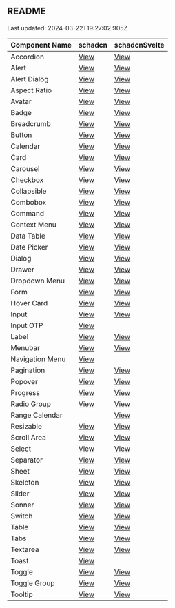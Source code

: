 ## README

Last updated: 2024-03-22T19:27:02.905Z

| Component Name | schadcn | schadcnSvelte |
| --- | --- | --- |
| Accordion | [View](/docs/components/accordion) | [View](/docs/components/accordion) |
| Alert | [View](/docs/components/alert) | [View](/docs/components/alert) |
| Alert Dialog | [View](/docs/components/alert-dialog) | [View](/docs/components/alert-dialog) |
| Aspect Ratio | [View](/docs/components/aspect-ratio) | [View](/docs/components/aspect-ratio) |
| Avatar | [View](/docs/components/avatar) | [View](/docs/components/avatar) |
| Badge | [View](/docs/components/badge) | [View](/docs/components/badge) |
| Breadcrumb | [View](/docs/components/breadcrumb) | [View](/docs/components/breadcrumb) |
| Button | [View](/docs/components/button) | [View](/docs/components/button) |
| Calendar | [View](/docs/components/calendar) | [View](/docs/components/calendar) |
| Card | [View](/docs/components/card) | [View](/docs/components/card) |
| Carousel | [View](/docs/components/carousel) | [View](/docs/components/carousel) |
| Checkbox | [View](/docs/components/checkbox) | [View](/docs/components/checkbox) |
| Collapsible | [View](/docs/components/collapsible) | [View](/docs/components/collapsible) |
| Combobox | [View](/docs/components/combobox) | [View](/docs/components/combobox) |
| Command | [View](/docs/components/command) | [View](/docs/components/command) |
| Context Menu | [View](/docs/components/context-menu) | [View](/docs/components/context-menu) |
| Data Table | [View](/docs/components/data-table) | [View](/docs/components/data-table) |
| Date Picker | [View](/docs/components/date-picker) | [View](/docs/components/date-picker) |
| Dialog | [View](/docs/components/dialog) | [View](/docs/components/dialog) |
| Drawer | [View](/docs/components/drawer) | [View](/docs/components/drawer) |
| Dropdown Menu | [View](/docs/components/dropdown-menu) | [View](/docs/components/dropdown-menu) |
| Form | [View](/docs/components/form) | [View](/docs/components/form) |
| Hover Card | [View](/docs/components/hover-card) | [View](/docs/components/hover-card) |
| Input | [View](/docs/components/input) | [View](/docs/components/input) |
| Input OTP | [View](/docs/components/input-otp) |  |
| Label | [View](/docs/components/label) | [View](/docs/components/label) |
| Menubar | [View](/docs/components/menubar) | [View](/docs/components/menubar) |
| Navigation Menu | [View](/docs/components/navigation-menu) |  |
| Pagination | [View](/docs/components/pagination) | [View](/docs/components/pagination) |
| Popover | [View](/docs/components/popover) | [View](/docs/components/popover) |
| Progress | [View](/docs/components/progress) | [View](/docs/components/progress) |
| Radio Group | [View](/docs/components/radio-group) | [View](/docs/components/radio-group) |
| Range Calendar |  | [View](/docs/components/range-calendar) |
| Resizable | [View](/docs/components/resizable) | [View](/docs/components/resizable) |
| Scroll Area | [View](/docs/components/scroll-area) | [View](/docs/components/scroll-area) |
| Select | [View](/docs/components/select) | [View](/docs/components/select) |
| Separator | [View](/docs/components/separator) | [View](/docs/components/separator) |
| Sheet | [View](/docs/components/sheet) | [View](/docs/components/sheet) |
| Skeleton | [View](/docs/components/skeleton) | [View](/docs/components/skeleton) |
| Slider | [View](/docs/components/slider) | [View](/docs/components/slider) |
| Sonner | [View](/docs/components/sonner) | [View](/docs/components/sonner) |
| Switch | [View](/docs/components/switch) | [View](/docs/components/switch) |
| Table | [View](/docs/components/table) | [View](/docs/components/table) |
| Tabs | [View](/docs/components/tabs) | [View](/docs/components/tabs) |
| Textarea | [View](/docs/components/textarea) | [View](/docs/components/textarea) |
| Toast | [View](/docs/components/toast) |  |
| Toggle | [View](/docs/components/toggle) | [View](/docs/components/toggle) |
| Toggle Group | [View](/docs/components/toggle-group) | [View](/docs/components/toggle-group) |
| Tooltip | [View](/docs/components/tooltip) | [View](/docs/components/tooltip) |